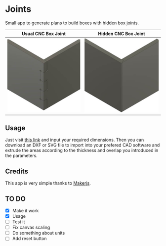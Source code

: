 # Joints

Small app to generate plans to build boxes with hidden box joints.

[hidden]: https://github.com/dmartzol/joints/blob/master/images/Hidden.jpg "Hidden box joint"

[usual]: https://github.com/dmartzol/joints/blob/master/images/Ugly.jpg "Hidden box joint"

Usual CNC Box Joint           |  Hidden CNC Box Joint
:----------------------------:|:-----------------------------:
![Usual CNC Box Joint][usual] |  ![Hidden CNC Box Joint][hidden]

## Usage

Just visit [this link](https://www.danielmartinezolivas.com/joints/) and input your required dimensions. Then you can download an DXF or SVG file to import into your prefered CAD software
 and extrude the areas according to the thickness and overlap you introduced in the parameters.

 ## Credits

 This app is very simple thanks to [Makerjs](https://maker.js.org).

 ## TO DO

- [X] Make it work
- [X] Usage
- [ ] Test it
- [ ] Fix canvas scaling
- [ ] Do something about units
- [ ] Add reset button
